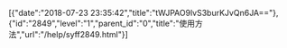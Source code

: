 [{"date":"2018-07-23 23:35:42","title":"tWJPAO9lvS3burKJvQn6JA=="},{"id":"2849","level":"1","parent_id":"0","title":"使用方法","url":"/help/syff2849.html"}]